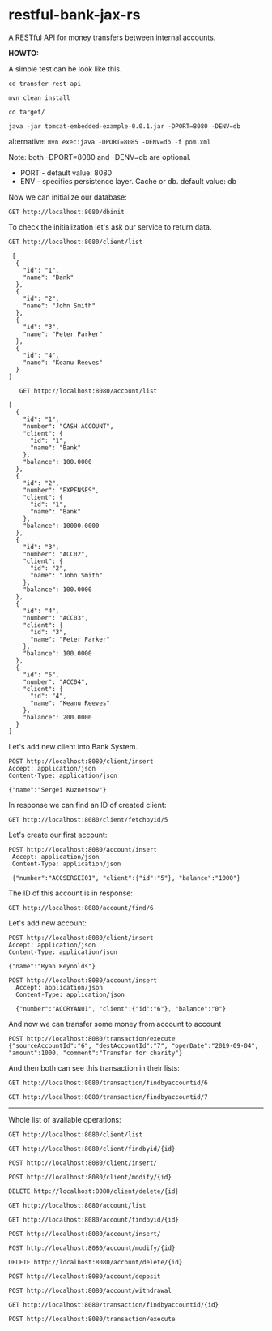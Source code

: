 # restful-bank-jax-rs

A RESTful API for money transfers between internal accounts.

**HOWTO:**

A simple test can be look like this.

`cd transfer-rest-api`

`mvn clean install`

`cd target/`

`java -jar tomcat-embedded-example-0.0.1.jar -DPORT=8080 -DENV=db`
 
 alternative: `mvn exec:java -DPORT=8085 -DENV=db -f pom.xml`
 
 Note: both -DPORT=8080 and -DENV=db are optional. 
* PORT - default value: 8080
* ENV - specifies persistence layer. Cache or db. default value: db
 
 Now we can initialize our database: 
  ```
  GET http://localhost:8080/dbinit
  ```
 
 To check the initialization let's ask our service to return data. 
   ```
   GET http://localhost:8080/client/list
   ```
 ```
  [
   {
     "id": "1",
     "name": "Bank"
   },
   {
     "id": "2",
     "name": "John Smith"
   },
   {
     "id": "3",
     "name": "Peter Parker"
   },
   {
     "id": "4",
     "name": "Keanu Reeves"
   }
 ]
 ```
 
 
 ```
    GET http://localhost:8080/account/list
 ```
 ```
 [
   {
     "id": "1",
     "number": "CASH ACCOUNT",
     "client": {
       "id": "1",
       "name": "Bank"
     },
     "balance": 100.0000
   },
   {
     "id": "2",
     "number": "EXPENSES",
     "client": {
       "id": "1",
       "name": "Bank"
     },
     "balance": 10000.0000
   },
   {
     "id": "3",
     "number": "ACC02",
     "client": {
       "id": "2",
       "name": "John Smith"
     },
     "balance": 100.0000
   },
   {
     "id": "4",
     "number": "ACC03",
     "client": {
       "id": "3",
       "name": "Peter Parker"
     },
     "balance": 100.0000
   },
   {
     "id": "5",
     "number": "ACC04",
     "client": {
       "id": "4",
       "name": "Keanu Reeves"
     },
     "balance": 200.0000
   }
 ]
 ```  
 Let's add new client into Bank System.
 ```
POST http://localhost:8080/client/insert
Accept: application/json
Content-Type: application/json

{"name":"Sergei Kuznetsov"}
 ```
 In response we can find an ID of created client:
 
 `GET http://localhost:8080/client/fetchbyid/5`
 
 Let's create our first account:
  ```
  POST http://localhost:8080/account/insert
   Accept: application/json
   Content-Type: application/json
   
   {"number":"ACCSERGEI01", "client":{"id":"5"}, "balance":"1000"}
 ```
 
 The ID of this account is in response:
 
 `GET http://localhost:8080/account/find/6`
 
 Let's add new account:
 ```
POST http://localhost:8080/client/insert
Accept: application/json
Content-Type: application/json

{"name":"Ryan Reynolds"}

POST http://localhost:8080/account/insert
   Accept: application/json
   Content-Type: application/json
   
   {"number":"ACCRYAN01", "client":{"id":"6"}, "balance":"0"}
 ```
 
 And now we can transfer some money from account to account
 ```
 POST http://localhost:8080/transaction/execute
 {"sourceAccountId":"6", "destAccountId":"7", "operDate":"2019-09-04", "amount":1000, "comment":"Transfer for charity"}
 ```

 And then both can see this transaction in their lists:
 
 `GET http://localhost:8080/transaction/findbyaccountid/6`
 
 `GET http://localhost:8080/transaction/findbyaccountid/7`
 
 ------------------------------------
 
 Whole list of available operations:
 
 `GET http://localhost:8080/client/list`
 
 `GET http://localhost:8080/client/findbyid/{id}`
 
 `POST http://localhost:8080/client/insert/`
 
 `POST http://localhost:8080/client/modify/{id}`
 
 `DELETE http://localhost:8080/client/delete/{id}`
 
 `GET http://localhost:8080/account/list`
 
  `GET http://localhost:8080/account/findbyid/{id}`
  
  `POST http://localhost:8080/account/insert/`
  
  `POST http://localhost:8080/account/modify/{id}`
  
  `DELETE http://localhost:8080/account/delete/{id}`
  
  `POST http://localhost:8080/account/deposit`
  
  `POST http://localhost:8080/account/withdrawal`
  
  `GET http://localhost:8080/transaction/findbyaccountid/{id}`
  
  `POST http://localhost:8080/transaction/execute`
  
 